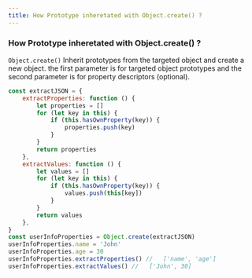 ```yaml
---
title: How Prototype inheretated with Object.create() ?
---
```

### How Prototype inheretated with Object.create() ?
`Object.create()` Inherit prototypes from the targeted object and create a new object. the first parameter is for targeted object prototypes and the second parameter is for property descriptors (optional).
```js 
const extractJSON = {
	extractProperties: function () {
		let properties = []
		for (let key in this) {
			if (this.hasOwnProperty(key)) {
				properties.push(key)
			}
		}
		return properties
	},
	extractValues: function () {
		let values = []
		for (let key in this) {
			if (this.hasOwnProperty(key)) {
				values.push(this[key])
			}
		}
		return values
	},
}
const userInfoProperties = Object.create(extractJSON)
userInfoProperties.name = 'John'
userInfoProperties.age = 30
userInfoProperties.extractProperties() //   ['name', 'age']
userInfoProperties.extractValues() //   ['John', 30]
```